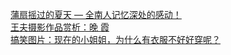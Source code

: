   
[蒲扇摇过的夏天 — 全南人记忆深处的感动！](http://www.dianyue.me/archives/346/p6cahx7uqdi5pp92/)  
[王夫摄影作品赏析：晚   霞](http://www.dianyue.me/archives/798/ce6owx52skd7x8vd/)  
[搞笑图片：现在的小姐姐，为什么有衣服不好好穿呢？](http://www.dianyue.me/archives/026/3p5ujg6d4teqlppc/)